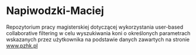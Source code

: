 # Napiwodzki-Maciej
Repozytorium pracy magisterskiej dotyczącej wykorzystania user-based collaborative filtering w celu wyszukiwania koni o określonych parametrach wskazanych przez użytkownika na podstawie danych zawartych na stronie www.pzhk.pl
